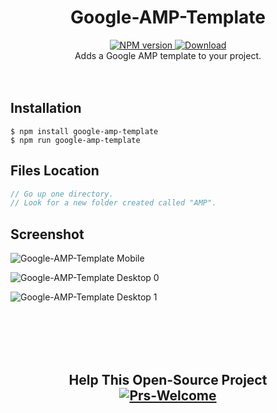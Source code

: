 

<div align="center">
<h1>Google-AMP-Template</h1>
<!-- NPM version -->
  <a href="https://npmjs.org/package/google-amp-template">
    <img src="https://img.shields.io/npm/v/google-amp-template.svg?style=flat-square" alt="NPM version" />
  </a>
<!-- Downloads -->
  <a href="https://www.npmjs.com/package/google-amp-template">
    <img src="https://img.shields.io/npm/dt/google-amp-template.svg?style=flat-square" alt="Download" />
  </a><br>
Adds a Google AMP template to your project.
  </div>
  <br><br>



## Installation

  

``` shell
$ npm install google-amp-template
$ npm run google-amp-template
```

## Files Location
```js
// Go up one directory. 
// Look for a new folder created called "AMP".
```
  

## Screenshot

![Google-AMP-Template Mobile](https://raw.githubusercontent.com/tborges/npm-packages/master/google-amp-template/Google-AMP-Template-mobile.png)

  

![Google-AMP-Template Desktop 0](https://raw.githubusercontent.com/tborges/npm-packages/master/google-amp-template/Google-AMP-Template-desktop-0.png)

  

![Google-AMP-Template Desktop 1](https://raw.githubusercontent.com/tborges/npm-packages/master/google-amp-template/Google-AMP-Template-desktop-1.png)



<br>
<br>
<br>
<br>
<div align="center">
<h2>Help This Open-Source Project</2>
<br>
  <!-- Pr's Welcome -->
  <a href="https://github.com/tborges/npm-packages/pulls">
    <img src="https://img.shields.io/badge/PRs-Welcome-brightgreen.svg?style=popout-square" alt="Prs-Welcome" />
  </a>
</div>